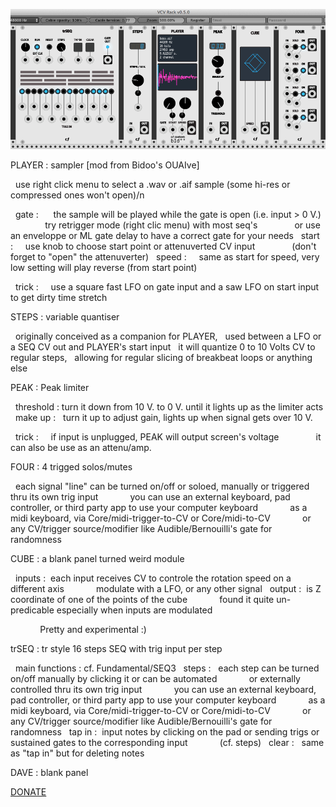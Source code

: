![alt text](/cf.png)


PLAYER : sampler [mod from Bidoo's OUAIve]
  
  use right click menu to select a .wav or .aif sample (some hi-res or compressed ones won't open)/n
  
  gate :      the sample will be played while the gate is open (i.e. input > 0 V.)
              try retrigger mode (right clic menu) with most seq's
              or use an enveloppe or ML gate delay to have a correct gate for your needs
  start :     use knob to choose start point or attenuverted CV input 
              (don't forget to "open" the attenuverter)
  speed :     same as start for speed, very low setting will play reverse (from start point)
  
  trick :     use a square fast LFO on gate input and a saw LFO on start input to get dirty time stretch
  

STEPS : variable quantiser

  originally conceived as a companion for PLAYER, 
  used between a LFO or a SEQ CV out and PLAYER's start input
  it will quantize 0 to 10 Volts CV to regular steps, 
  allowing for regular slicing of breakbeat loops or anything else


PEAK : Peak limiter

  threshold : turn it down from 10 V. to 0 V. until it lights up as the limiter acts
  make up :   turn it up to adjust gain, lights up when signal gets over 10 V.
  
  trick :     if input is unplugged, PEAK will output screen's voltage
              it can also be use as an attenu/amp.
  

FOUR : 4 trigged solos/mutes

  each signal "line" can be turned on/off or soloed, manually or triggered thru its own trig input
            you can use an external keyboard, pad controller, or third party app to use your computer keyboard
            as a midi keyboard, via Core/midi-trigger-to-CV or Core/midi-to-CV
            or any CV/trigger source/modifier like Audible/Bernouilli's gate for randomness
            

CUBE : a blank panel turned weird module

  inputs :  each input receives CV to controle the rotation speed on a different axis
            modulate with a LFO, or any other signal
  output :  is Z coordinate of one of the points of the cube
            found it quite un-predicable especially when inputs are modulated
            
            Pretty and experimental :)
            

trSEQ : tr style 16 steps SEQ with trig input per step

  main functions : cf. Fundamental/SEQ3
  steps :   each step can be turned on/off manually by clicking it or can be automated
            or externally controlled thru its own trig input
            you can use an external keyboard, pad controller, or third party app to use your computer keyboard
            as a midi keyboard, via Core/midi-trigger-to-CV or Core/midi-to-CV
            or any CV/trigger source/modifier like Audible/Bernouilli's gate for randomness
  tap in :  input notes by clicking on the pad or sending trigs or sustained gates to the corresponding input
            (cf. steps)
  clear :   same as "tap in" but for deleting notes


DAVE : blank panel


[DONATE](https://www.paypal.com/cgi-bin/webscr?cmd=_s-xclick&hosted_button_id=3CSNFE349G99Q)
